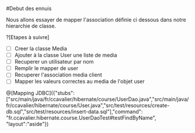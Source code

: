 #Debut des ennuis

Nous allons essayer de mapper l'association définie ci dessous dans notre hierarchie de classe.


?[Etapes à suivre]
-[ ] Creer la classe Media
-[ ] Ajouter à la classe User une liste de media
-[ ] Recuperer un utilisateur par nom
-[ ] Remplir le mapper de user
-[ ] Recuperer l'association media client
-[ ] Mapper les valeurs correctes au media de l'objet user

@[Mapping JDBC]({"stubs": ["src/main/java/fr/ccavalier/hibernate/course/UserDao.java","src/main/java/fr/ccavalier/hibernate/course/User.java","src/test/resources/create-db.sql","src/test/resources/insert-data.sql"],"command": "fr.ccavalier.hibernate.course.UserDaoTest#testFindByName", "layout":"aside"})
